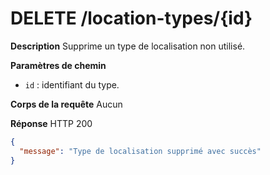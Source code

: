 # DELETE /location-types/{id}

**Description**
Supprime un type de localisation non utilisé.

**Paramètres de chemin**
- `id` : identifiant du type.

**Corps de la requête**
Aucun

**Réponse**
HTTP 200

```json
{
  "message": "Type de localisation supprimé avec succès"
}
```
